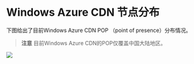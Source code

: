 <properties linkid="dev-net-common-tasks-cdn" urlDisplayName="CDN" pageTitle="Windows Azure CDN POP - Azure feature guide" metaKeywords="Azure CDN, Azure CDN, Azure blobs, Azure caching, Azure add-ons, CDN, 节点分布, POP, Azure CDN节点分布, CDN技术文档, CDN帮助文档" description="Learn Windows Azure CDN Point of Presence in China" metaCanonical="" services="" documentationCenter=".NET" title="" authors="" solutions="" manager="" editor="" />
<tags ms.service="cdn"
    ms.date=""
    wacn.date="11/27/2015"
    />

# Windows Azure CDN 节点分布

下图给出了目前Windows Azure CDN POP （point of presence）分布情况。

> **注意** 目前Windows Azure CDN的POP仅覆盖中国大陆地区。

![][1]



<!--Image references-->


[1]: ./media/cdn-doc/cdn_pops.png